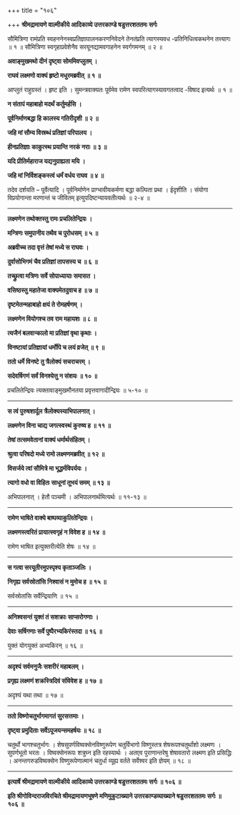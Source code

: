 +++
title = "१०६"

+++
**श्रीमद्रामायणे वाल्मीकीये आदिकाव्ये उत्तरकाण्डे षडुत्तरशततमः सर्गः**

सौमित्रिणा रामंप्रति स्वहननेनस्वप्रतिज्ञापालनकरणनिवेदने तेनतंप्रति त्यागस्यवध -प्रतिनिधित्वकथनेन तत्त्यागः ॥ १ ॥ सौमित्रिणा स्वगृहाप्रवेशेनैव सरयूनद्यामवगाहनेन स्वर्गगमनम् ॥ २ ॥

**अवाङ्मुखमथो दीनं दृष्ट्वा सोममिवप्लुतम् ।**

**राघवं लक्ष्मणो वाक्यं हृष्टो मधुरमब्रवीत् ॥ १ ॥**

आप्लुतं राहुग्रस्तं । हृष्ट इति । सुमन्त्रवाक्यतः पूर्वमेव रामेण स्वपरित्यागस्यावगतत्वाद -विषाद इत्यर्थः ॥ १ ॥

**न संतापं महाबाहो मदर्थं कर्तुमर्हसि ।**

**पूर्वनिर्माणबद्धा हि कालस्य गतिरीदृशी ॥ २ ॥**

**जहि मां सौम्य विस्रब्धं प्रतिज्ञां परिपालय ।**

**हीनप्रतिज्ञाः काकुत्स्थ प्रयान्ति नरकं नराः ॥ ३ ॥**

**यदि प्रीतिर्महाराज यद्यनुग्राह्यता मयि ।**

**जहि मां निर्विशङ्कस्त्वं धर्मं वर्धय राघव ॥ ४ ॥**

तदेव दर्शयति – पूर्वेत्यादि । पूर्वनिर्माणेन प्राग्भावीयकर्मणा बद्धा कल्पिता प्रथा । ईदृशीति । संयोगा विप्रयोगान्ता मरणान्तं च जीवितम् इत्युपदिष्टन्यायवतीत्यर्थः ॥ २-४ ॥

****

**लक्ष्मणेन तथोक्तस्तु रामः प्रचलितेन्द्रियः ।**

**मन्त्रिणः समुपानीय तथैव च पुरोधसम् ॥ ५ ॥**

**अब्रवीच्च तदा वृत्तं तेषां मध्ये स राघवः ।**

**दुर्वासोभिगमं चैव प्रतिज्ञां तापसस्य च ॥ ६ ॥**

**तच्छ्रुत्वा मत्रिणः सर्वे सोपाध्यायाः समासत ।**

**वसिष्ठस्तु महातेजा वाक्यमेतदुवाच ह ॥ ७ ॥**

**दृष्टमेतन्महाबाहो क्षयं ते रोमहर्षणम् ।**

**लक्ष्मणेन वियोगश्च तव राम महायशः ॥ ८ ॥**

**त्यजैनं बलवान्कालो मा प्रतिज्ञां वृथा कृथाः ।**

**विनष्टायां प्रतिज्ञायां धर्मोपि च लयं व्रजेत् ॥ ९ ॥**

**ततो धर्मे विनष्टे तु त्रैलोक्यं सचराचरम् ।**

**सदेवर्षिगणं सर्वं विनश्येत्तु न संशयः ॥ १० ॥**

प्रचलितेन्द्रियः त्यक्तावाङ्मुखमौनतया प्रवृत्तवागादीन्द्रियः ॥ ५-१० ॥

****

**स त्वं पुरुषशार्दूल त्रैलोक्यस्याभिपालनात् ।**

**लक्ष्मणेन विना चाद्य जगत्स्वस्थं कुरुष्व ह ॥ ११ ॥**

**तेषां तत्समवेतानां वाक्यं धर्मार्थसंहितम् ।**

**श्रुत्वा परिषदो मध्ये रामो लक्ष्मणमब्रवीत् ॥ १२ ॥**

**विसर्जये त्वां सौमित्रे मा भूद्धर्मविपर्ययः ।**

**त्यागो वधो वा विहितः साधूनां तूभयं समम् ॥ १३ ॥**

अभिपालनात् । हेतौ पञ्चमी । अभिपालनार्थमित्यर्थः ॥ ११-१३ ॥

****

**रामेण भाषिते वाक्ये बाष्पव्याकुलितेन्द्रियः ।**

**लक्ष्मणस्त्वरितं प्रायात्स्वगृहं न विवेश ह ॥ १४ ॥**

रामेण भाषित इत्युक्तरीत्येति शेषः ॥ १४ ॥

****

**स गत्वा सरयूतीरमुपस्पृश्य कृताञ्जलिः ।**

**निगृह्य सर्वस्रोतांसि निश्वासं न मुमोच ह ॥ १५ ॥**

सर्वस्रोतांसि सर्वेन्द्रियाणि ॥ १५ ॥

****

**अनिश्वसन्तं युक्तं तं सशक्राः साप्सरोगणाः ।**

**देवाः सर्षिगणाः सर्वे पुष्पैरभ्यकिरंस्तदा ॥ १६ ॥**

युक्तं योगयुक्तं अभ्यकिरन् ॥ १६ ॥

****

**अदृश्यं सर्वमनुजैः सशरीरं महाबलम् ।**

**प्रगृह्य लक्ष्मणं शक्रस्त्रिदिवं संविवेश ह ॥ १७ ॥**

अदृश्यं यथा तथा ॥ १७ ॥

****

**ततो विष्णोचतुर्भागमागतं सुरसत्तमाः ।**

**दृष्ट्वा प्रमुदिताः सर्वेऽपूजयन्समहर्षयः ॥ १८ ॥**

चतुर्थो भागश्चतुर्भागः । शेषसुपर्णविष्वक्सेनविष्णुरूपेण चतुर्विभागो विष्णुस्तत्र शेषरूपश्चतुर्थांशो लक्ष्मणः । सुपर्णभूतो भरतः । विष्वक्सेनरूपः शत्रुघ्न इति रहस्यार्थः । अतएव पुराणान्तरेषु शेषावतारो लक्ष्मण इति प्रसिद्धिः । अनन्तगरुडविष्वक्सेन विष्णुरूपेणात्मानं चतुर्धा व्यूह्य वर्तते सर्वेश्वर इति ज्ञेयम् ॥ १८ ॥

****

**इत्यार्षे श्रीमद्रामायणे वाल्मीकीये आदिकाव्ये उत्तरकाण्डे षडुत्तरशततमः सर्गः ॥ १०६ ॥**

**इति श्रीगोविन्दराजविरचिते श्रीमद्रामायणभूषणे मणिमुकुटाख्याने उत्तरकाण्डव्याख्याने षडुत्तरशततमः सर्गः ॥ १०६ ॥**
